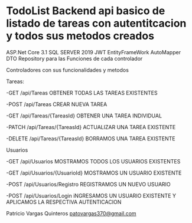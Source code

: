 # TodoList Backend api basico de listado de tareas con autentitcacion y todos sus metodos creados
ASP.Net Core 3.1
SQL SERVER 2019
JWT
EntityFrameWork
AutoMapper
DTO
Repository para las Funciones de cada controlador

Controladores con sus funcionalidades y metodos

Tareas:

-GET /api/Tareas  OBTENER TODAS LAS TAREAS EXISTENTES

-POST /api/Tareas CREAR NUEVA TAREA

-GET /api/Tareas/{TareasId} OBTENER UNA TAREA INDIVIDUAL

-PATCH /api/Tareas/{TareasId} ACTUALIZAR UNA TAREA EXISTENTE

-DELETE /api/Tareas/{TareasId} BORRAMOS UNA TAREA EXISTENTE


Usuarios

-GET /api/Usuarios MOSTRAMOS TODOS LOS USUARIOS EXISTENTES

-GET /api/Usuarios/{UsuarioId} MOSTRAMOS UN USUARIO EXISTENTE 

-POST /api/Usuarios/Registro REGISTRAMOS UN NUEVO USUARIO

-POST /api/Usuarios/Login iNGRESAMOS UN USUARIO EXISTENTE Y APLICAMOS LA RESPECTIVA AUTENTICACION 

Patricio Vargas Quinteros
patovargas370@gmail.com
